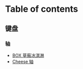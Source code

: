 # Table of contents

## 键盘<a href="#keyboard" id="keyboard"></a>

### 轴<a href="#keyboard/switches" id="keyboard/switches"></a>

* [BOX 草莓冰淇淋](keyboard/switches/box-strawberry-switch.md)
* [Cheese 轴](keyboard/switches/cheese-switch.md)

